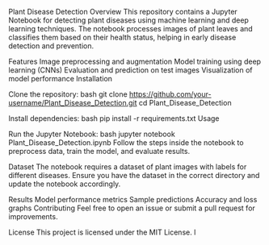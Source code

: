 Plant Disease Detection
Overview
This repository contains a Jupyter Notebook for detecting plant diseases using machine learning and deep learning techniques. The notebook processes images of plant leaves and classifies them based on their health status, helping in early disease detection and prevention.

Features
Image preprocessing and augmentation
Model training using deep learning (CNNs)
Evaluation and prediction on test images
Visualization of model performance
Installation

Clone the repository:
bash
git clone https://github.com/your-username/Plant_Disease_Detection.git
cd Plant_Disease_Detection

Install dependencies:
bash
pip install -r requirements.txt
Usage

Run the Jupyter Notebook:
bash
jupyter notebook Plant_Disease_Detection.ipynb
Follow the steps inside the notebook to preprocess data, train the model, and evaluate results.

Dataset
The notebook requires a dataset of plant images with labels for different diseases. Ensure you have the dataset in the correct directory and update the notebook accordingly.

Results
Model performance metrics
Sample predictions
Accuracy and loss graphs
Contributing
Feel free to open an issue or submit a pull request for improvements.

License
This project is licensed under the MIT License. l








